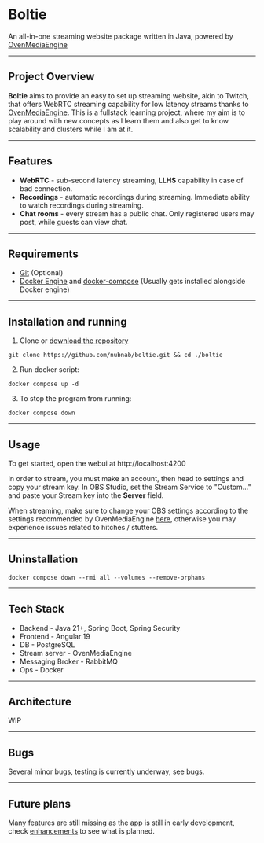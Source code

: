# Boltie
An all-in-one streaming website package written in Java, powered by [OvenMediaEngine](https://github.com/AirenSoft/OvenMediaEngine)

---

## Project Overview
**Boltie** aims to provide an easy to set up streaming website, akin to Twitch, that offers WebRTC streaming capability for low latency streams thanks to [OvenMediaEngine](https://github.com/AirenSoft/OvenMediaEngine). This is a fullstack learning project, where my aim is to play around with new concepts as I learn them and also get to know scalability 
and clusters while I am at it.

---

## Features
- **WebRTC** -  sub-second latency streaming, **LLHS** capability in case of bad connection.
- **Recordings** - automatic recordings during streaming. Immediate ability to watch recordings during streaming.
- **Chat rooms** - every stream has a public chat. Only registered users may post, while guests can view chat.

---

## Requirements
- [Git](https://git-scm.com/downloads) (Optional) 
- [Docker Engine](https://docs.docker.com/engine/install/) and [docker-compose](https://docs.docker.com/compose/install/) (Usually gets installed alongside Docker engine)

---

## Installation and running

1. Clone or [download the repository](https://github.com/nubnab/boltie/archive/refs/heads/main.zip)
```
git clone https://github.com/nubnab/boltie.git && cd ./boltie
```
2. Run docker script:
```
docker compose up -d
```
3. To stop the program from running:
```
docker compose down
```

---

## Usage
To get started, open the webui at http://localhost:4200

In order to stream, you must make an account, then head to settings and copy your stream key. In OBS Studio, set the Stream Service to "Custom..." and paste your Stream key into the **Server** field.

When streaming, make sure to change your OBS settings according to the settings recommended by OvenMediaEngine [here](https://docs.ovenmediaengine.com/quick-start), otherwise you may experience issues related to hitches / stutters.

---

## Uninstallation
```
docker compose down --rmi all --volumes --remove-orphans
```

---

## Tech Stack
- Backend - Java 21+, Spring Boot, Spring Security
- Frontend - Angular 19
- DB - PostgreSQL
- Stream server - OvenMediaEngine
- Messaging Broker - RabbitMQ
- Ops - Docker

---

## Architecture
WIP

---

## Bugs
Several minor bugs, testing is currently underway, see [bugs](https://github.com/nubnab/boltie/issues?q=is%3Aissue%20state%3Aopen%20label%3Abug). 

---

## Future plans
Many features are still missing as the app is still in early development, check [enhancements](https://github.com/nubnab/boltie/issues?q=is%3Aissue%20state%3Aopen%20label%3Aenhancement) to see what is planned.


